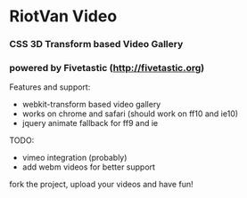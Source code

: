 # RiotVan Video
### CSS 3D Transform based Video Gallery
### powered by Fivetastic (http://fivetastic.org)

Features and support:

- webkit-transform based video gallery
- works on chrome and safari (should work on ff10 and ie10)
- jquery animate fallback for ff9 and ie


TODO: 

- vimeo integration (probably)
- add webm videos for better support

fork the project, upload your videos and have fun!